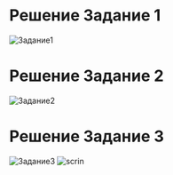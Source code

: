 # Решение Задание 1
![Задание1](https://github.com/elenakarikh/git-hw/commit/5b65a85b082fd780f4a381ba48540ecfd4c2dd0d)


# Решение Задание 2
![Задание2](https://github.com/elenakarikh/git-hw/commit/3c1836971f84032146a480b770e9dd6ac160ec69)


# Решение Задание 3
![Задание3](https://github.com/elenakarikh/git-hw/network)
![scrin](scrin6)
